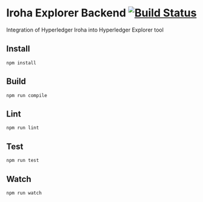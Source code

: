 # Iroha Explorer Backend [![Build Status](https://travis-ci.org/turuslan/iroha-explorer-backend.svg?branch=master)](https://travis-ci.org/turuslan/iroha-explorer-backend)

Integration of Hyperledger Iroha into Hyperledger Explorer tool

## Install

    npm install

## Build

    npm run compile

## Lint

    npm run lint

## Test

    npm run test

## Watch

    npm run watch

